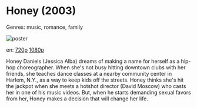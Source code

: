 # Honey (2003)

Genres: music, romance, family

![poster](http://image.tmdb.org/t/p/w500/nC4W7JYMoqFxRBx2HR2MYDYq8Lr.jpg)

en:
  [720p](magnet:?xt=urn:btih:FB52EA1BB5C460526075F8F1AC0A235634F9D0A5&tr=udp://glotorrents.pw:6969/announce&tr=udp://tracker.opentrackr.org:1337/announce&tr=udp://torrent.gresille.org:80/announce&tr=udp://tracker.openbittorrent.com:80&tr=udp://tracker.coppersurfer.tk:6969&tr=udp://tracker.leechers-paradise.org:6969&tr=udp://p4p.arenabg.ch:1337&tr=udp://tracker.internetwarriors.net:1337)
  [1080p](magnet:?xt=urn:btih:A28C89F82CA0CA2DE66262CF4909554D18C3CF5A&tr=udp://glotorrents.pw:6969/announce&tr=udp://tracker.opentrackr.org:1337/announce&tr=udp://torrent.gresille.org:80/announce&tr=udp://tracker.openbittorrent.com:80&tr=udp://tracker.coppersurfer.tk:6969&tr=udp://tracker.leechers-paradise.org:6969&tr=udp://p4p.arenabg.ch:1337&tr=udp://tracker.internetwarriors.net:1337)
  


Honey Daniels (Jessica Alba) dreams of making a name for herself as a hip-hop choreographer. When she's not busy hitting downtown clubs with her friends, she teaches dance classes at a nearby community center in Harlem, N.Y., as a way to keep kids off the streets. Honey thinks she's hit the jackpot when she meets a hotshot director (David Moscow) who casts her in one of his music videos. But, when he starts demanding sexual favors from her, Honey makes a decision that will change her life.